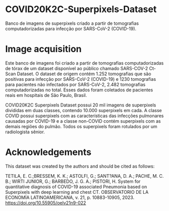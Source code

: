 # COVID20K2C-Superpixels-Dataset

Banco de imagens de superpixels criado a partir de tomografias computadorizadas para infecção por SARS-CoV-2 (COVID-19).

# Image acquisition

Este banco de imagens foi criado a partir de tomografias computadorizadas de tórax de um dataset disponível ao público chamado SARS-COV-2 Ct-Scan Dataset. 
O dataset de origem contém 1.252 tomografias que são positivas para infecção por SARS-CoV-2 (COVID-19) e 1230 tomografias para pacientes não infectados por 
SARS-CoV-2, 2.482 tomografias computadorizadas no total. Esses dados foram coletados de pacientes reais em hospitais de São Paulo, Brasil.

COVID20K2C Superpixels Dataset possui 20 mil imagens de superpixels divididas em duas classes, contendo 10.000 superpixels em cada. A classe COVID possui 
superpixels com as características das infecções pulmonares causadas por COVID-19 e a classe non-COVID contém superpixels com as demais regiões do pulmão. Todos os 
superpixels foram rotulados por um radiologista sênior.

# Acknowledgements

This dataset was created by the authors and should be cited as follows:

TETILA, E. C.;BRESSEM, K. K.; ASTOLFI, G.; SANT?ANA, D. A.; PACHE, M. C. B.; WIRTI JUNIOR, G.; BARBEDO, J. G. A.; PISTORI, H. System for quantitative diagnosis of COVID-19 associated Pneumonia based on Superpixels with deep learning and chest CT. OBSERVATORIO DE LA ECONOMÍA LATINOAMERICANA, v. 21, p. 10883-10905, 2023. https://doi.org/10.55905/oelv21n9-022

